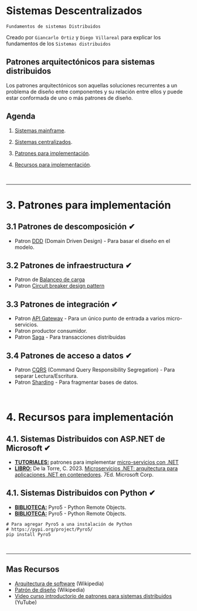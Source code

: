 # Sistemas Descentralizados
<p><code>Fundamentos de sistemas Distribuidos</code></p>
<p>Creado por <code>Giancarlo Ortiz</code> y <code>Diego Villareal</code> para explicar los fundamentos de los <code>Sistemas distribuidos</code></p>

## Patrones arquitectónicos para sistemas distribuidos
Los patrones arquitectónicos son aquellas soluciones recurrentes a un problema de diseño entre componentes y su relación entre ellos y puede estar conformada de uno o más patrones de diseño.


## Agenda
1. [Sistemas mainframe](#1-sistemas-mainframes).
1. [Sistemas centralizados](#2-sistemas-centralizados).

1. [Patrones para implementación](#3-sistemas-distribuidos).
1. [Recursos para implementación](#4-sistemas-descentralizados).

<br>

---
# 3. Patrones para implementación


## 3.1 Patrones de descomposición ✔
* Patron [DDD][31_1] (Domain Driven Design) - Para basar el diseño en el modelo.

[31_1]:https://es.wikipedia.org/wiki/Dise%C3%B1o_guiado_por_el_dominio


## 3.2 Patrones de infraestructura ✔
* Patron de [Balanceo de carga][32_1]
* Patron [Circuit breaker design pattern][32_2]

[32_1]:https://es.wikipedia.org/wiki/Equilibrio_de_carga
[32_2]:https://en.wikipedia.org/wiki/Circuit_breaker_design_pattern


## 3.3 Patrones de integración ✔
* Patron [API Gateway][32_1] - Para un único punto de entrada a varios micro-servicios.
* Patron productor consumidor.
* Patron [Saga][32_3] - Para transacciones distribuidas

[32_1]:https://es.wikipedia.org/wiki/Gesti%C3%B3n_de_API
[32_3]:https://docs.aws.amazon.com/es_es/prescriptive-guidance/latest/modernization-data-persistence/saga-pattern.html


## 3.4 Patrones de acceso a datos ✔
* Patron [CQRS][34_1] (Command Query Responsibility Segregation) - Para separar Lectura/Escritura.
* Patron [Sharding][34_2] - Para fragmentar bases de datos.

[34_1]:https://docs.aws.amazon.com/es_es/prescriptive-guidance/latest/modernization-data-persistence/cqrs-pattern.html
[34_2]:https://en.wikipedia.org/wiki/Shard_(database_architecture)

<br>

# 4. Recursos para implementación
## 4.1. Sistemas Distribuidos con ASP.NET de Microsoft  ✔
* [__TUTORIALES:__][41_1] patrones para implementar [micro-servicios con .NET][41_2]
* [__LIBRO:__][41_1] De la Torre, C. 2023. [Microservicios .NET: arquitectura para aplicaciones .NET en contenedores][41_3]. 7Ed. Microsoft Corp.

[41_1]:#41-sistemas-distribuidos-con-aspnet-de-microsoft-✔
[41_2]:https://www.netmentor.es/entrada/patron-api-gateway
[41_3]:https://learn.microsoft.com/en-us/dotnet/architecture/microservices/


## 4.1. Sistemas Distribuidos con Python  ✔
* [__BIBLIOTECA:__][42_1] Pyro5 - Python Remote Objects.
* [__BIBLIOTECA:__][42_1] Pyro5 - Python Remote Objects.

```shell
# Para agregar Pyro5 a una instalación de Python
# https://pypi.org/project/Pyro5/
pip install Pyro5
```

[42_1]:https://pyro5.readthedocs.io/en/latest/

<br>

---
## Mas Recursos
- [Arquitectura de software](https://es.wikipedia.org/wiki/Arquitectura_de_software) (Wikipedia)
- [Patrón de diseño](https://es.wikipedia.org/wiki/Patr%C3%B3n_de_dise%C3%B1o) (Wikipedia)
- [Video curso introductorio de patrones para sistemas distribuidos](https://www.youtube.com/watch?v=a-2T09eV6uw&list=PLesmOrW3mp4jpSbdFMtVWINJZ7OLdSASS) (YuTube)